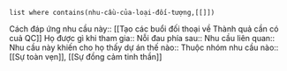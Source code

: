 ```dataview 
list where contains(nhu-cầu-của-loại-đối-tượng,[[]])
```


Cách đáp ứng nhu cầu này:: [[Tạo các buổi đối thoại về Thành quả cần có cuả QC]]
Họ được gì khi tham gia:: 
Nỗi đau phía sau:: 
Nhu cầu liên quan:: 
Nhu cầu này khiến cho họ thấy dự án thế nào:: 
Thuộc nhóm nhu cầu nào:: [[Sự toàn vẹn]], [[Sự đồng cảm tinh thần]]
